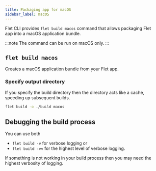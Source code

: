 ```yaml
---
title: Packaging app for macOS
sidebar_label: macOS
---
```


Flet CLI provides `flet build macos` command that allows packaging Flet app into a macOS application bundle.

:::note
The command can be run on macOS only.
:::

## `flet build macos`

Creates a macOS application bundle from your Flet app.

### Specify output directory

If you specify the build directory then the directory acts like a cache, speeding up subsequent builds.

```bash
flet build -o ./build macos
```

## Debugging the build process

You can use both 
- `flet build -v` for verbose logging or
- `flet build -vv` for the highest level of verbose logging.

If something is not working in your build process then you may need the highest verbosity of logging.
